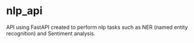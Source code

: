 # nlp_api
API using FastAPI created to perform nlp tasks such as NER (named entity recognition) and Sentiment analysis.


